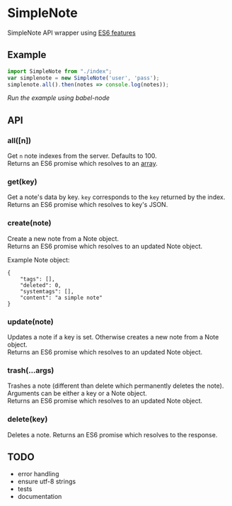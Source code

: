 # SimpleNote

SimpleNote API wrapper using [ES6 features](http://en.wikipedia.org/wiki/ECMAScript)

## Example

```js
import SimpleNote from "./index";
var simplenote = new SimpleNote('user', 'pass');
simplenote.all().then(notes => console.log(notes));
```

*Run the example using babel-node*

## API

### all([n])

Get `n` note indexes from the server. Defaults to 100.  
Returns an ES6 promise which resolves to an [array](matthewmueller/array).  

### get(key)

Get a note's data by key. `key` corresponds to the `key` returned by the index.  
Returns an ES6 promise which resolves to key's JSON.  

### create(note)

Create a new note from a Note object.  
Returns an ES6 promise which resolves to an updated Note object.  

Example Note object:  
```
{
    "tags": [],
    "deleted": 0,
    "systemtags": [],
    "content": "a simple note"
}
```

### update(note)

Updates a note if a key is set. Otherwise creates a new note from a Note object.  
Returns an ES6 promise which resolves to an updated Note object.  

### trash(...args)

Trashes a note (different than delete which permanently deletes the note).  
Arguments can be either a key or a Note object.  
Returns an ES6 promise which resolves to an updated Note object.  

### delete(key)
Deletes a note.
Returns an ES6 promise which resolves to the response.


## TODO

- error handling
- ensure utf-8 strings
- tests
- documentation
